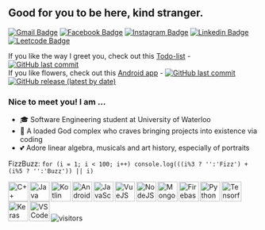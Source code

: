 ## Good for you to be here, kind stranger.

[![Gmail Badge](https://img.shields.io/badge/-Email-c14438?style=plastic&logo=Gmail&logoColor=white&link=mailto:jennytai3221@gmail.com)](jennytai3221@gmail.com)
[![Facebook Badge](https://img.shields.io/badge/-Facebook-blue?style=plastic&logo=Facebook&logoColor=white&link=https://www.facebook.com/in/jennytai1223/)](https://www.facebook.com/in/jennytai1223/)
[![Instagram Badge](https://img.shields.io/badge/-Instagram-purple?style=plastic&logo=instagram&logoColor=white&link=https://www.instagram.com/aegerita/)](https://www.instagram.com/aegerita/)
[![Linkedin Badge](https://img.shields.io/badge/-Linkedin-blue?style=plastic&logo=Linkedin&logoColor=white&link=https://www.linkedin.com/in/jenny-tai/)](https://www.linkedin.com/in/jenny-tai/)
[![Leetcode Badge](https://img.shields.io/badge/-Leetcode-gray?style=plastic&logo=Leetcode&logoColor=white&link=https://leetcode.com/aegerita/)](https://leetcode.com/aegerita/)

If you like the way I greet you, check out this [Todo-list](https://aegerita-todo.netlify.app/) - [![GitHub last commit](https://img.shields.io/github/last-commit/aegerita/Vue-TodoList)](https://github.com/aegerita/Vue-TodoList) <br>
If you like flowers, check out this [Android app](https://play.google.com/store/apps/details?id=com.aegerita.spot_a_flower) - [![GitHub last commit](https://img.shields.io/github/last-commit/aegerita/Spot-A-Flower)](https://github.com/aegerita/Spot-A-Flower) [![GitHub release (latest by date)](https://img.shields.io/github/v/release/aegerita/Spot-A-Flower)](https://github.com/aegerita/Spot-A-Flower/releases/tag/v1.1)

### Nice to meet you! I am ...

- 🎓  Software Engineering student at University of Waterloo 
-   👀  A loaded God complex who craves bringing projects into existence via coding
-  💕  Adore linear algebra, musicals and art history, especially of portraits

FizzBuzz:  `for (i = 1; i < 100; i++) console.log(((i%3 ? '':'Fizz') + (i%5 ? '':'Buzz')) || i)`

<img align="left" src="https://simpleicons.org/icons/cplusplus.svg" alt="C++" height="40px" />
<img align="left" src="https://simpleicons.org/icons/java.svg" alt="Java" height="40px" />
<img align="left" src="https://simpleicons.org/icons/kotlin.svg" alt="Kotlin" height="40px" />
<img align="left" src="https://simpleicons.org/icons/android.svg" alt="Android" height="40px" />
<img align="left" src="https://simpleicons.org/icons/javascript.svg" alt="JavaScript" height="40px" />
<img align="left" src="https://simpleicons.org/icons/vue-dot-js.svg" alt="VueJS" height="40px" />
<img align="left" src="https://simpleicons.org/icons/node-dot-js.svg" alt="NodeJS" height="40px" />
 <img align="left" src="https://simpleicons.org/icons/mongodb.svg" alt="MongoDB" height="40px" />
<img align="left" src="https://simpleicons.org/icons/firebase.svg" alt="Firebase" height="40px" />
<img align="left" src="https://simpleicons.org/icons/python.svg" alt="Python" height="40px" />
<img align="left" src="https://simpleicons.org/icons/tensorflow.svg" alt="Tensorflow" height="40px" />
<img align="left" src="https://simpleicons.org/icons/keras.svg" alt="Keras" height="40px" />
<img align="left" src="https://simpleicons.org/icons/visualstudiocode.svg" alt="VSCode" height="40px" />
 
<br> 
<br>
<br>

![visitors](https://visitor-badge.laobi.icu/badge?page_id=aegerita)
